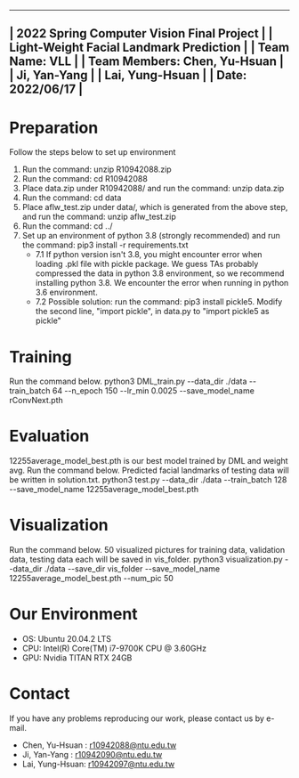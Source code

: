 
----------------------------------------------------------------
| 2022 Spring Computer Vision Final Project                    |
| Light-Weight Facial Landmark Prediction                      |
| Team Name: VLL                                               |
| Team Members: Chen, Yu-Hsuan                                 |
|               Ji, Yan-Yang                                   |
|               Lai, Yung-Hsuan                                |
| Date: 2022/06/17                                             |
----------------------------------------------------------------

# Preparation
Follow the steps below to set up environment
1. Run the command: unzip R10942088.zip
2. Run the command: cd R10942088
3. Place data.zip under R10942088/ and run the command: unzip data.zip
4. Run the command: cd data
5. Place aflw_test.zip under data/, which is generated from the above step, and run the command: unzip aflw_test.zip
6. Run the command: cd ../
7. Set up an environment of python 3.8 (strongly recommended) and run the command: pip3 install -r requirements.txt
    - 7.1 If python version isn't 3.8, you might encounter error when loading .pkl file with pickle package. We guess TAs probably compressed the data in python 3.8 environment, so we recommend installing python 3.8. We encounter the error when running in python 3.6 environment.
    - 7.2 Possible solution: run the command: pip3 install pickle5. Modify the second line, "import pickle", in data.py to "import pickle5 as pickle"


# Training
Run the command below.
python3 DML_train.py --data_dir ./data --train_batch 64 --n_epoch 150 --lr_min 0.0025 --save_model_name rConvNext.pth


# Evaluation
12255average_model_best.pth is our best model trained by DML and weight avg.
Run the command below. Predicted facial landmarks of testing data will be written in solution.txt.
python3 test.py --data_dir ./data --train_batch 128 --save_model_name 12255average_model_best.pth


# Visualization
Run the command below. 50 visualized pictures for training data, validation data, testing data each will be saved in vis_folder.
python3 visualization.py --data_dir ./data --save_dir vis_folder --save_model_name 12255average_model_best.pth --num_pic 50


# Our Environment
 - OS:  Ubuntu 20.04.2 LTS
 - CPU: Intel(R) Core(TM) i7-9700K CPU @ 3.60GHz
 - GPU: Nvidia TITAN RTX 24GB


# Contact
If you have any problems reproducing our work, please contact us by e-mail.
 - Chen, Yu-Hsuan : r10942088@ntu.edu.tw
 - Ji, Yan-Yang   : r10942090@ntu.edu.tw
 - Lai, Yung-Hsuan: r10942097@ntu.edu.tw